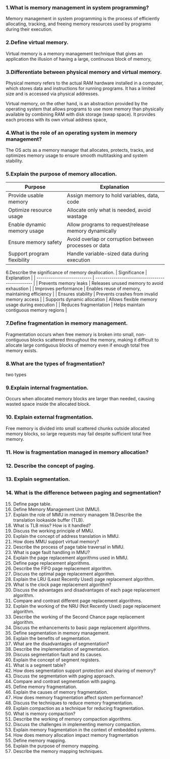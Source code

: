 ### 1.What is memory management in system programming?
Memory management in system programming is the process of efficiently allocating, tracking, and freeing memory resources used by programs during their execution.
### 2.Define virtual memory.
Virtual memory is a memory management technique that gives an application the illusion of having a large, continuous block of memory,
### 3.Differentiate between physical memory and virtual memory.
Physical memory refers to the actual RAM hardware installed in a computer, which stores data and instructions for running programs. It has a limited size and is accessed via physical addresses.

Virtual memory, on the other hand, is an abstraction provided by the operating system that allows programs to use more memory than physically available by combining RAM with disk storage (swap space). It provides each process with its own virtual address space,
### 4.What is the role of an operating system in memory management?

The OS acts as a memory manager that allocates, protects, tracks, and optimizes memory usage to ensure smooth multitasking and system stability.
### 5.Explain the purpose of memory allocation.
| Purpose                     | Explanation                                           |
| --------------------------- | ----------------------------------------------------- |
| Provide usable memory       | Assign memory to hold variables, data, code           |
| Optimize resource usage     | Allocate only what is needed, avoid wastage           |
| Enable dynamic memory usage | Allow programs to request/release memory dynamically  |
| Ensure memory safety        | Avoid overlap or corruption between processes or data |
| Support program flexibility | Handle variable-sized data during execution           |

6.Describe the significance of memory deallocation.
| Significance                | Explanation                                     |
| --------------------------- | ----------------------------------------------- |
| Prevents memory leaks       | Releases unused memory to avoid exhaustion      |
| Improves performance        | Enables reuse of memory, maintaining efficiency |
| Ensures stability           | Prevents crashes from invalid memory access     |
| Supports dynamic allocation | Allows flexible memory usage during execution   |
| Reduces fragmentation       | Helps maintain contiguous memory regions        |


### 7.Define fragmentation in memory management.
Fragmentation occurs when free memory is broken into small, non-contiguous blocks scattered throughout the memory, making it difficult to allocate large contiguous blocks of memory even if enough total free memory exists.

### 8.What are the types of fragmentation?
two types 
### 9.Explain internal fragmentation.
Occurs when allocated memory blocks are larger than needed, causing wasted space inside the allocated block.
### 10. Explain external fragmentation.
Free memory is divided into small scattered chunks outside allocated memory blocks, so large requests may fail despite sufficient total free memory.
### 11. How is fragmentation managed in memory allocation?
### 12. Describe the concept of paging.
### 13. Explain segmentation.
### 14. What is the difference between paging and segmentation?
15. Define page table.
16. Define Memory Management Unit (MMU).
17. Explain the role of MMU in memory managem
18.Describe the translation lookaside buffer (TLB).
19. What is TLB miss? How is it handled?
20. Discuss the working principle of MMU.
21. Explain the concept of address translation in MMU.
22. How does MMU support virtual memory?
23. Describe the process of page table traversal in MMU.
24. What is page fault handling in MMU?
25. Explain the page replacement algorithms used in MMU.
26. Define page replacement algorithms.
27. Describe the FIFO page replacement algorithm.
28. Discuss the optimal page replacement algorithm.
29. Explain the LRU (Least Recently Used) page replacement algorithm.
30. What is the clock page replacement algorithm?
31. Discuss the advantages and disadvantages of each page replacement algorithm.
32. Compare and contrast different page replacement algorithms.
33. Explain the working of the NRU (Not Recently Used) page replacement algorithm.
34. Describe the working of the Second Chance page replacement algorithm.
35. Discuss the enhancements to basic page replacement algorithms.
36. Define segmentation in memory management.
37. Explain the benefits of segmentation.
38. What are the disadvantages of segmentation?
39. Describe the implementation of segmentation.
40. Discuss segmentation fault and its causes.
41. Explain the concept of segment registers.
42. What is a segment table?
43. How does segmentation support protection and sharing of memory?
44. Discuss the segmentation with paging approach.
45. Compare and contrast segmentation with paging.
46. Define memory fragmentation.
47. Explain the causes of memory fragmentation.
48. How does memory fragmentation affect system performance?
49. Discuss the techniques to reduce memory fragmentation.
50. Explain compaction as a technique for reducing fragmentation.
51. What is memory compaction?
52. Describe the working of memory compaction algorithms.
53. Discuss the challenges in implementing memory compaction.
54. Explain memory fragmentation in the context of embedded systems.
55. How does memory allocation impact memory fragmentation
56. Define memory mapping.
57. Explain the purpose of memory mapping.
58. Describe the memory mapping techniques.
